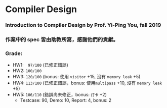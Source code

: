 # Compiler Design

### Introduction to Compiler Design by Prof. Yi-Ping You, fall 2019

### 作業中的 spec 皆由助教所寫，感謝他們的貢獻。

### Grade:
* HW1:　```97/100``` (已修正錯誤)
* HW2: ```100/100```
* HW3: ```120/100``` (bonus: 使用 ```visitor``` +15, 沒有 ```memory leak``` +5)
* HW4: ```113/100``` (已修正錯誤，bonus: 使用```multipass``` +10, 沒有 ```memory leak``` +5)
* HW5: ```106/110``` (錯誤尚未修正，bonus: ```打卡``` +2)
    * Testcase: 90, Demo: 10, Report: 4, bonus: 2